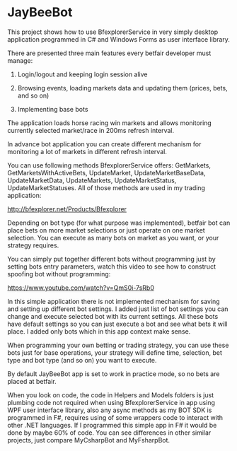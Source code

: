 # JayBeeBot
 
This project shows how to use BfexplorerService in very simply desktop application programmed in C# and Windows Forms as user interface library.

There are presented three main features every betfair developer must manage:

1)	Login/logout and keeping login session alive

2)	Browsing events, loading markets data and updating them (prices, bets, and so on) 

3)	Implementing base bots

The application loads horse racing win markets and allows monitoring currently selected market/race in 200ms refresh interval. 

In advance bot application you can create different mechanism for monitoring a lot of markets in different refresh interval. 

You can use following methods BfexplorerService offers: GetMarkets, GetMarketsWithActiveBets, UpdateMarket, UpdateMarketBaseData, UpdateMarketData, UpdateMarkets, UpdateMarketStatus, UpdateMarketStatuses. 
All of those methods are used in my trading application:

http://bfexplorer.net/Products/Bfexplorer

Depending on bot type (for what purpose was implemented), betfair bot can place bets on more market selections or just operate on one market selection. You can execute as many bots on market as you want, or your strategy requires. 

You can simply put together different bots without programming just by setting bots entry parameters, watch this video to see how to construct spoofing bot without programming:

https://www.youtube.com/watch?v=QmS0i-7sRb0

In this simple application there is not implemented mechanism for saving and setting up different bot settings. I added just list of bot settings you can change and execute selected bot with its current settings. All these bots have default settings so you can just execute a bot and see what bets it will place. I added only bots which in this app context make sense.

When programming your own betting or trading strategy, you can use these bots just for base operations, your strategy will define time, selection, bet type and bot type (and so on) you want to execute.

By default JayBeeBot app is set to work in practice mode, so no bets are placed at betfair.

When you look on code, the code in Helpers and Models folders is just plumbing code not required when using BfexplorerService in app using WPF user interface library, also any async methods as my BOT SDK is programmed in F#, requires using of some wrappers code to interact with other .NET languages. If I programmed this simple app in F# it would be done by maybe 60% of code. You can see differences in other similar projects, just compare MyCsharpBot and MyFsharpBot.

